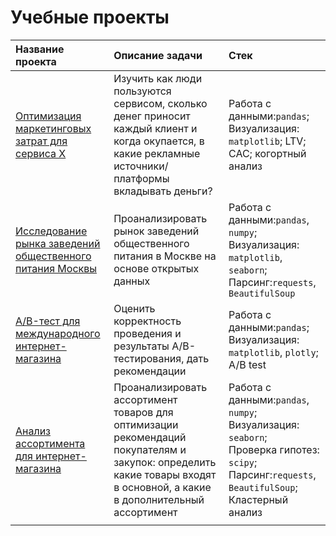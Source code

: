 # Учебные проекты
| Название проекта | Описание задачи | Стек    |
| :---------------- | :------------------ | :------------------------- |
|<a href='https://nbviewer.jupyter.org/github/gashenina/python_notebooks/blob/master/YP_unit_economy_final_short.ipynb'>Оптимизация маркетинговых затрат для сервиса Х</a> |Изучить как люди пользуются сервисом, сколько денег приносит каждый клиент и когда окупается, в какие рекламные источники/платформы вкладывать деньги? |Работа с данными:`pandas`; Визуализация: `matplotlib`; LTV; CAC; когортный анализ|
|<a href='https://nbviewer.jupyter.org/github/gashenina/python_notebooks/blob/master/MSC_restaurants.ipynb'>Исследование рынка заведений общественного питания Москвы</a>|Проанализировать рынок заведений общественного питания в Москве на основе открытых данных|Работа с данными:`pandas`, `numpy`; Визуализация: `matplotlib`, `seaborn`; <br>Парсинг:`requests`, `BeautifulSoup` |
|<a href='https://nbviewer.jupyter.org/github/gashenina/python_notebooks/blob/master/YP_unit_economy_final_short.ipynb'>А/B-тест для международного интернет-магазина</a>|Оценить корректность проведения и результаты A/B-тестирования, дать рекомендации|Работа с данными:`pandas`; Визуализация: `matplotlib`, `plotly`; A/B test |
|<a href='https://nbviewer.jupyter.org/github/gashenina/python_notebooks/blob/master/YP_unit_economy_final_short.ipynb'>Анализ ассортимента для интернет-магазина</a>|Проанализировать ассортимент товаров для оптимизации рекомендаций покупателям и закупок: определить какие товары входят в основной, а какие в дополнительный ассортимент|Работа с данными:`pandas`, `numpy`; Визуализация: `seaborn`; <br>Проверка гипотез: `scipy`; <br>Парсинг:`requests`, `BeautifulSoup`; Кластерный анализ |
| | | |    
